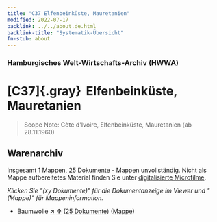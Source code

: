 ```yaml
---
title: "C37 Elfenbeinküste, Mauretanien"
modified: 2022-07-17
backlink: ../../about.de.html
backlink-title: "Systematik-Übersicht"
fn-stub: about
---
```


### Hamburgisches Welt-Wirtschafts-Archiv (HWWA)

# [C37]{.gray}&#8201; Elfenbeinküste, Mauretanien&#160; 


> Scope Note: Còte d'Ivoire, Elfenbeinküste, Mauretanien (ab 28.11.1960)






## Warenarchiv








Insgesamt 1 Mappen, 25 Dokumente - Mappen unvollständig.
Nicht als Mappe aufbereitetes Material finden Sie unter [digitalisierte Microfilme](/film/h1_wa.de.html).

_Klicken Sie "(xy Dokumente)" für die Dokumentanzeige im Viewer und "(Mappe)" für Mappeninformation._



- Baumwolle [**&nearr;**](../../../ware/i/142089/about.de.html "Baumwolle (XXX in der ganzen Welt)") [**&uarr;**](../../../ware/about.de.html#PLW04-Bw "Warensystematik") (<a href="https://pm20.zbw.eu/iiifview/folder/wa/142089,141390" title="über: Baumwolle : Elfenbeinküste, Mauretanien" target="_blank">25 Dokumente</a>) ([Mappe](../../../../folder/wa/1420xx/142089/1413xx/141390/about.de.html))




